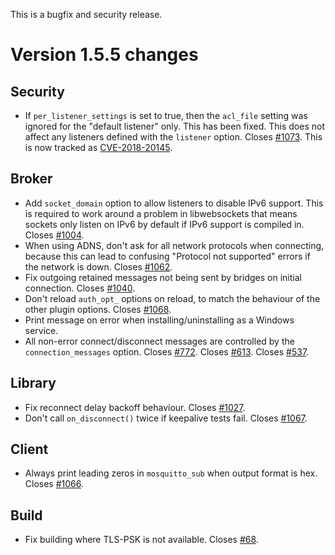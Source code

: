 <!--
.. title: Version 1.5.5 released
.. slug: version-155-released
.. date: 2018-12-11 15:57:18 UTC+00:00
.. tags: Releases
.. category: 
.. link: 
.. description: 
.. type: text
-->

This is a bugfix and security release.

# Version 1.5.5 changes

## Security
- If `per_listener_settings` is set to true, then the `acl_file` setting was
  ignored for the "default listener" only. This has been fixed. This does not
  affect any listeners defined with the `listener` option. Closes [#1073].
  This is now tracked as [CVE-2018-20145].

## Broker
- Add `socket_domain` option to allow listeners to disable IPv6 support.
  This is required to work around a problem in libwebsockets that means
  sockets only listen on IPv6 by default if IPv6 support is compiled in.
  Closes [#1004].
- When using ADNS, don't ask for all network protocols when connecting,
  because this can lead to confusing "Protocol not supported" errors if the
  network is down. Closes [#1062].
- Fix outgoing retained messages not being sent by bridges on initial
  connection. Closes [#1040].
- Don't reload `auth_opt_` options on reload, to match the behaviour of the
  other plugin options. Closes [#1068].
- Print message on error when installing/uninstalling as a Windows service.
- All non-error connect/disconnect messages are controlled by the
  `connection_messages` option. Closes [#772]. Closes [#613]. Closes [#537].

## Library
- Fix reconnect delay backoff behaviour. Closes [#1027].
- Don't call `on_disconnect()` twice if keepalive tests fail. Closes [#1067].

## Client
- Always print leading zeros in `mosquitto_sub` when output format is hex.
  Closes [#1066].

## Build
- Fix building where TLS-PSK is not available. Closes [#68].


[CVE-2018-20145]: https://nvd.nist.gov/vuln/detail/CVE-2018-20145
[#68]: https://github.com/eclipse/mosquitto/issues/68
[#537]: https://github.com/eclipse/mosquitto/issues/537
[#613]: https://github.com/eclipse/mosquitto/issues/613
[#772]: https://github.com/eclipse/mosquitto/issues/772
[#1004]: https://github.com/eclipse/mosquitto/issues/1004
[#1027]: https://github.com/eclipse/mosquitto/issues/1027
[#1040]: https://github.com/eclipse/mosquitto/issues/1040
[#1062]: https://github.com/eclipse/mosquitto/issues/1062
[#1066]: https://github.com/eclipse/mosquitto/issues/1066
[#1067]: https://github.com/eclipse/mosquitto/issues/1067
[#1068]: https://github.com/eclipse/mosquitto/issues/1068
[#1073]: https://github.com/eclipse/mosquitto/issues/1073
